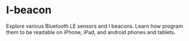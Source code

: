 # I-beacon

Explore various Bluetooth LE sensors and I beacons. Learn how program them to be readable on iPhone, iPad, and android phones and tablets. 
